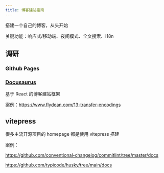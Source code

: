```yaml
---
title: 博客建站指南
---
```


搭建一个自己的博客，从头开始

关键功能：响应式/移动端、夜间模式、全文搜索、i18n



## 调研

### Github Pages



### [Docusaurus](https://docusaurus.io/docs)

基于 React 的博客建站框架

案例：https://www.flydean.com/13-transfer-encodings



## vitepress

很多主流开源项目的 homepage 都是使用 vitepress 搭建

案例：

https://github.com/conventional-changelog/commitlint/tree/master/docs

https://github.com/typicode/husky/tree/main/docs